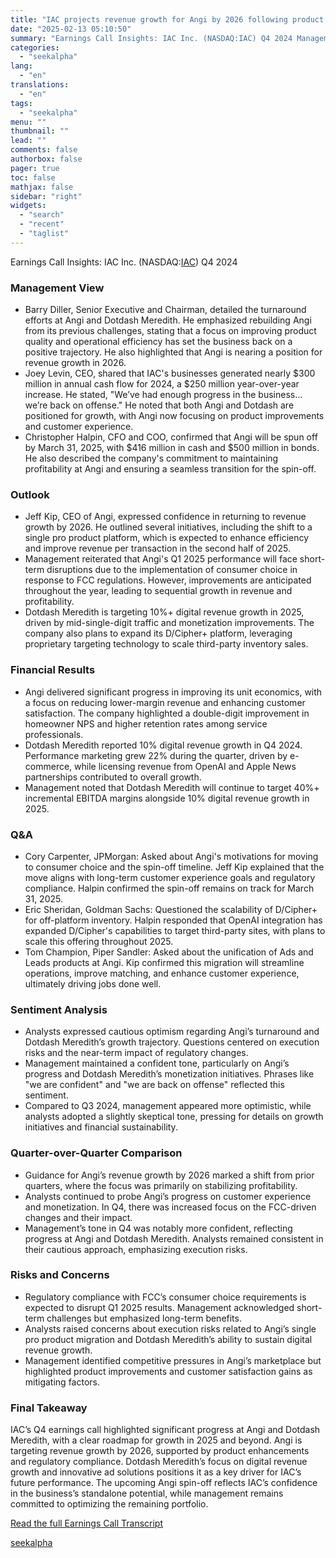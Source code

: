 ```yaml
---
title: "IAC projects revenue growth for Angi by 2026 following product overhaul"
date: "2025-02-13 05:10:50"
summary: "Earnings Call Insights: IAC Inc. (NASDAQ:IAC) Q4 2024 Management View Barry Diller, Senior Executive and Chairman, detailed the turnaround efforts at Angi and Dotdash Meredith. He emphasized rebuilding Angi from its previous challenges, stating that a focus on improving product quality and operational efficiency has set the business back on..."
categories:
  - "seekalpha"
lang:
  - "en"
translations:
  - "en"
tags:
  - "seekalpha"
menu: ""
thumbnail: ""
lead: ""
comments: false
authorbox: false
pager: true
toc: false
mathjax: false
sidebar: "right"
widgets:
  - "search"
  - "recent"
  - "taglist"
---
```


Earnings Call Insights: IAC Inc. (NASDAQ:[IAC](https://seekingalpha.com/symbol/IAC "IAC Inc.")) Q4 2024

### Management View

* Barry Diller, Senior Executive and Chairman, detailed the turnaround efforts at Angi and Dotdash Meredith. He emphasized rebuilding Angi from its previous challenges, stating that a focus on improving product quality and operational efficiency has set the business back on a positive trajectory. He also highlighted that Angi is nearing a position for revenue growth in 2026.
* Joey Levin, CEO, shared that IAC's businesses generated nearly $300 million in annual cash flow for 2024, a $250 million year-over-year increase. He stated, "We’ve had enough progress in the business... we’re back on offense." He noted that both Angi and Dotdash are positioned for growth, with Angi now focusing on product improvements and customer experience.
* Christopher Halpin, CFO and COO, confirmed that Angi will be spun off by March 31, 2025, with $416 million in cash and $500 million in bonds. He also described the company's commitment to maintaining profitability at Angi and ensuring a seamless transition for the spin-off.

### Outlook

* Jeff Kip, CEO of Angi, expressed confidence in returning to revenue growth by 2026. He outlined several initiatives, including the shift to a single pro product platform, which is expected to enhance efficiency and improve revenue per transaction in the second half of 2025.
* Management reiterated that Angi's Q1 2025 performance will face short-term disruptions due to the implementation of consumer choice in response to FCC regulations. However, improvements are anticipated throughout the year, leading to sequential growth in revenue and profitability.
* Dotdash Meredith is targeting 10%+ digital revenue growth in 2025, driven by mid-single-digit traffic and monetization improvements. The company also plans to expand its D/Cipher+ platform, leveraging proprietary targeting technology to scale third-party inventory sales.

### Financial Results

* Angi delivered significant progress in improving its unit economics, with a focus on reducing lower-margin revenue and enhancing customer satisfaction. The company highlighted a double-digit improvement in homeowner NPS and higher retention rates among service professionals.
* Dotdash Meredith reported 10% digital revenue growth in Q4 2024. Performance marketing grew 22% during the quarter, driven by e-commerce, while licensing revenue from OpenAI and Apple News partnerships contributed to overall growth.
* Management noted that Dotdash Meredith will continue to target 40%+ incremental EBITDA margins alongside 10% digital revenue growth in 2025.

### Q&A

* Cory Carpenter, JPMorgan: Asked about Angi's motivations for moving to consumer choice and the spin-off timeline. Jeff Kip explained that the move aligns with long-term customer experience goals and regulatory compliance. Halpin confirmed the spin-off remains on track for March 31, 2025.
* Eric Sheridan, Goldman Sachs: Questioned the scalability of D/Cipher+ for off-platform inventory. Halpin responded that OpenAI integration has expanded D/Cipher's capabilities to target third-party sites, with plans to scale this offering throughout 2025.
* Tom Champion, Piper Sandler: Asked about the unification of Ads and Leads products at Angi. Kip confirmed this migration will streamline operations, improve matching, and enhance customer experience, ultimately driving jobs done well.

### Sentiment Analysis

* Analysts expressed cautious optimism regarding Angi’s turnaround and Dotdash Meredith’s growth trajectory. Questions centered on execution risks and the near-term impact of regulatory changes.
* Management maintained a confident tone, particularly on Angi’s progress and Dotdash Meredith’s monetization initiatives. Phrases like "we are confident" and "we are back on offense" reflected this sentiment.
* Compared to Q3 2024, management appeared more optimistic, while analysts adopted a slightly skeptical tone, pressing for details on growth initiatives and financial sustainability.

### Quarter-over-Quarter Comparison

* Guidance for Angi’s revenue growth by 2026 marked a shift from prior quarters, where the focus was primarily on stabilizing profitability.
* Analysts continued to probe Angi’s progress on customer experience and monetization. In Q4, there was increased focus on the FCC-driven changes and their impact.
* Management’s tone in Q4 was notably more confident, reflecting progress at Angi and Dotdash Meredith. Analysts remained consistent in their cautious approach, emphasizing execution risks.

### Risks and Concerns

* Regulatory compliance with FCC’s consumer choice requirements is expected to disrupt Q1 2025 results. Management acknowledged short-term challenges but emphasized long-term benefits.
* Analysts raised concerns about execution risks related to Angi’s single pro product migration and Dotdash Meredith’s ability to sustain digital revenue growth.
* Management identified competitive pressures in Angi’s marketplace but highlighted product improvements and customer satisfaction gains as mitigating factors.

### Final Takeaway

IAC’s Q4 earnings call highlighted significant progress at Angi and Dotdash Meredith, with a clear roadmap for growth in 2025 and beyond. Angi is targeting revenue growth by 2026, supported by product enhancements and regulatory compliance. Dotdash Meredith’s focus on digital revenue growth and innovative ad solutions positions it as a key driver for IAC’s future performance. The upcoming Angi spin-off reflects IAC’s confidence in the business’s standalone potential, while management remains committed to optimizing the remaining portfolio.

[Read the full Earnings Call Transcript](https://seekingalpha.com/symbol/IAC/earnings/transcripts)

[seekalpha](https://seekingalpha.com/news/4407401-iac-projects-revenue-growth-for-angi-by-2026-following-product-overhaul)
